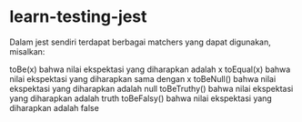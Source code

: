 # learn-testing-jest

Dalam jest sendiri terdapat berbagai matchers yang dapat digunakan, misalkan:

toBe(x)	bahwa nilai ekspektasi yang diharapkan adalah x
toEqual(x)	bahwa nilai ekspektasi yang diharapkan sama dengan x
toBeNull()	bahwa nilai ekspektasi yang diharapkan adalah null
toBeTruthy()	bahwa nilai ekspektasi yang diharapkan adalah truth
toBeFalsy()	bahwa nilai ekspektasi yang diharapkan adalah false
